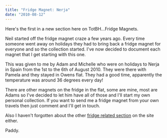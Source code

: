 ```yaml
---
title: "Fridge Magnet: Nerja"
date: "2010-08-12"
---
```

Here's the first in a new section here on TotBH...Fridge Magnets.

Neil started off the fridge magnet craze a few years ago. Every time someone went away on holidays they had to bring back a fridge magnet for everyone and so the collection started. I've now decided to document each magnet that I get starting with this one.


This was given to me by Adam and Michelle who were on holidays to Nerja in Spain from the 1st to the 6th of August 2010. They were there with Pamela and they stayed in Owens flat. They had a good time, apparently the temperature was around 36 degrees every day!

There are other magnets on the fridge in the flat, some are mine, most are Adams so I've decided to let him have all of those and I'll start my own personal collection. If you want to send me a fridge magnet from your own travels then just comment and I'll get in touch.

Also I haven't forgotten about the other [fridge related section](http://paddy1138.blogspot.com/search/label/Fridge) on the site either.

Paddy.